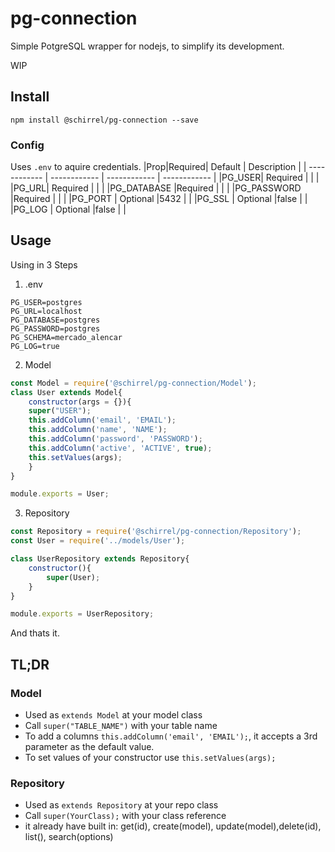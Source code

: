 # pg-connection
Simple PotgreSQL wrapper for nodejs, to simplify its development.

WIP


## Install
``npm install @schirrel/pg-connection --save``


### Config
Uses `.env`  to aquire credentials.
|Prop|Required| Default | Description |
| ------------ | ------------ | ------------ | ------------ |
|PG_USER| Required | | |
|PG_URL| Required |  | |
|PG_DATABASE |Required  | | |
|PG_PASSWORD |Required  | | |
|PG_PORT | Optional |5432 | |
|PG_SSL | Optional |false | |
|PG_LOG | Optional |false | |


## Usage

Using in 3 Steps

1. .env


```
PG_USER=postgres
PG_URL=localhost
PG_DATABASE=postgres
PG_PASSWORD=postgres
PG_SCHEMA=mercado_alencar
PG_LOG=true
```

2. Model
```javascript
const Model = require('@schirrel/pg-connection/Model');
class User extends Model{
	constructor(args = {}){
	super("USER");
	this.addColumn('email', 'EMAIL');
	this.addColumn('name', 'NAME');
	this.addColumn('password', 'PASSWORD');
	this.addColumn('active', 'ACTIVE', true);
	this.setValues(args);
	}
}

module.exports = User;
```

3. Repository
```javascript
const Repository = require('@schirrel/pg-connection/Repository');
const User = require('../models/User');

class UserRepository extends Repository{
	constructor(){
		super(User);
	}
}

module.exports = UserRepository;
```

And thats it.


## TL;DR
### Model
- Used as `extends Model` at your model class
- Call `super("TABLE_NAME")` with your table name 
- To add a columns `this.addColumn('email', 'EMAIL');`, it accepts a 3rd parameter as the default value.
- To set values of your constructor use ``this.setValues(args);`` 


### Repository
- Used as `extends Repository` at your repo class
- Call `super(YourClass);` with your class reference
- it already have built in: get(id), create(model), update(model),delete(id), list(), search(options)
